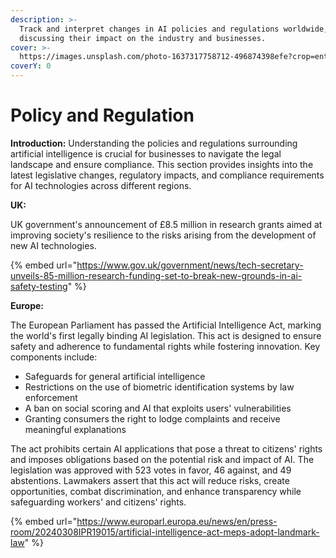 ```yaml
---
description: >-
  Track and interpret changes in AI policies and regulations worldwide,
  discussing their impact on the industry and businesses.
cover: >-
  https://images.unsplash.com/photo-1637317758712-496874398efe?crop=entropy&cs=srgb&fm=jpg&ixid=M3wxOTcwMjR8MHwxfHNlYXJjaHw2fHxyZWd1bGF0aW9ufGVufDB8fHx8MTcxODY2NDE0Nnww&ixlib=rb-4.0.3&q=85
coverY: 0
---
```


# Policy and Regulation

**Introduction:** Understanding the policies and regulations surrounding artificial intelligence is crucial for businesses to navigate the legal landscape and ensure compliance. This section provides insights into the latest legislative changes, regulatory impacts, and compliance requirements for AI technologies across different regions.



**UK:**

UK government's announcement of £8.5 million in research grants aimed at improving society's resilience to the risks arising from the development of new AI technologies.

{% embed url="https://www.gov.uk/government/news/tech-secretary-unveils-85-million-research-funding-set-to-break-new-grounds-in-ai-safety-testing" %}

**Europe:**

The European Parliament has passed the Artificial Intelligence Act, marking the world's first legally binding AI legislation. This act is designed to ensure safety and adherence to fundamental rights while fostering innovation. Key components include:

* Safeguards for general artificial intelligence
* Restrictions on the use of biometric identification systems by law enforcement
* A ban on social scoring and AI that exploits users' vulnerabilities
* Granting consumers the right to lodge complaints and receive meaningful explanations

The act prohibits certain AI applications that pose a threat to citizens' rights and imposes obligations based on the potential risk and impact of AI. The legislation was approved with 523 votes in favor, 46 against, and 49 abstentions. Lawmakers assert that this act will reduce risks, create opportunities, combat discrimination, and enhance transparency while safeguarding workers' and citizens' rights.

{% embed url="https://www.europarl.europa.eu/news/en/press-room/20240308IPR19015/artificial-intelligence-act-meps-adopt-landmark-law" %}







